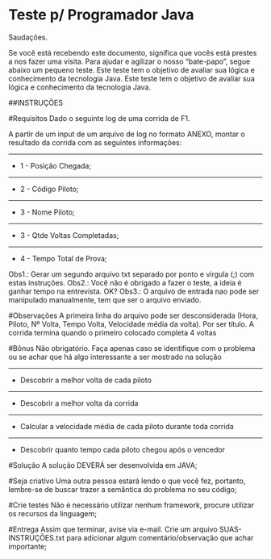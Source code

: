 # Teste p/ Programador Java

Saudações.

Se você está recebendo este documento, significa que vocês está prestes a nos fazer uma visita.
Para ajudar e agilizar o nosso “bate-papo”, segue abaixo um pequeno teste. 
Este teste tem o objetivo de avaliar sua lógica e conhecimento da tecnologia Java.
Este teste tem o objetivo de avaliar sua lógica e conhecimento da tecnologia Java.

##INSTRUÇÕES


#Requisitos
Dado o seguinte log de uma corrida de F1.

A partir de um input de um arquivo de log no formato ANEXO, montar o resultado da corrida com as seguintes informações: 
**********************************************
* 1 - Posição Chegada;
***********************************************
* 2 - Código Piloto;
************************************************
* 3 - Nome Piloto;
************************************************************************
* 3 - Qtde Voltas Completadas; 
************************************************************************
* 4 - Tempo Total de Prova;


Obs1.: Gerar um segundo arquivo txt separado por ponto e virgula (;) com estas instruções.
Obs2.: Você não é obrigado a fazer o teste, a ideia é ganhar tempo na entrevista. OK?
Obs3.: O arquivo de entrada nao pode ser manipulado manualmente, tem que ser o arquivo enviado.



#Observações
A primeira linha do arquivo pode ser desconsiderada (Hora, Piloto, Nº Volta, Tempo Volta, Velocidade média da volta). Por ser título.
A corrida termina quando o primeiro colocado completa 4 voltas

#Bônus
Não obrigatório. Faça apenas caso se identifique com o problema ou se achar que há algo interessante a ser mostrado na solução
**********************************************
* Descobrir a melhor volta de cada piloto
***********************************************
* Descobrir a melhor volta da corrida
************************************************
* Calcular a velocidade média de cada piloto durante toda corrida
************************************************************************
* Descobrir quanto tempo cada piloto chegou após o vencedor

#Solução
A solução DEVERÁ ser desenvolvida em JAVA;

#Seja criativo
Uma outra pessoa estará lendo o que você fez, portanto, lembre-se de buscar trazer a semântica do problema no seu código;

#Crie testes
Não é necessário utilizar nenhum framework, procure utilizar os recursos da linguagem;

#Entrega
Assim que terminar, avise via e-mail.
Crie um arquivo SUAS-INSTRUÇÕES.txt para adicionar algum comentário/observação que achar importante;






